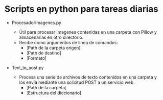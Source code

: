 # Scripts en python para tareas diarias

- ProcesadorImagenes.py
    - Útil para procesar imagenes contenidas en una carpeta con Pillow y almacenarlas en otro directorio. 
    - Recibe como argumentos de linea de comandos:
        - [Path de la carpeta origen] 
        - [Path de destino] 
        - [Formato]

- Text_to_post.py
    - Procesa una serie de archivos de texto contenidos en una carpeta y los envía mediante una solicitud POST a un servicio web.
        - [Path de la carpeta]
        - [Estructura del diccionario]
